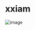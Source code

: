 # xxiam
![image](https://github.com/xxiam/BocchiActivities/assets/53455251/511907c0-c378-4ce0-8392-e32c6a2c18d7)
